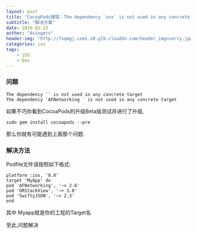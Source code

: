 ```yaml
---
layout: post
title: "CocoaPods报错：The dependency `xxx` is not used in any concrete target"
subtitle: "解决方案"
date: 2016-02-23 
author: "Asingers"
header-img: "http://7xqmgj.com1.z0.glb.clouddn.com/header_imgnsarry.jpg"
categories: ios
tags:
    - iOS
    - Dev
---
```

### 问题
	The dependency `` is not used in any concrete target
	The dependency `AFNetworking ` is not used in any concrete target

如果不巧你看到CocoaPods的升级Beta版测试并进行了升级,

	sudo gem install cocoapods --pre
	
那么你就有可能遇到上面那个问题.

### 解决方法

Podfile文件请按照如下格式:

	platform :ios, '8.0'
	target 'MyApp' do
	pod 'AFNetworking', '~> 2.6'
	pod 'ORStackView', '~> 3.0'
	pod 'SwiftyJSON', '~> 2.3'
	end
	
其中 Myapp就是你的工程的Target名

至此,问题解决